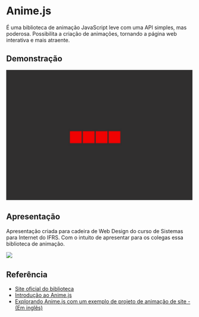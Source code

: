 # Anime.js

É uma biblioteca de animação JavaScript leve com uma API simples, mas poderosa. Possibilita a criação de animações, tornando a página web interativa e mais atraente. 
## Demonstração

<img src="/assets/anime.gif" width="500" height="350">


## Apresentação


Apresentação criada para cadeira de Web Design do curso de Sistemas para Internet do IFRS. Com o intuito de apresentar para os colegas essa biblioteca de animação.

<img src="/assets/slides.gif">


## Referência

 - [Site oficial do biblioteca](https://animejs.com/)
 - [Introdução ao Anime.js](https://acervolima.com/introducao-ao-anime-js/)
 - [Explorando Anime.js com um exemplo de projeto de animação de site - (Em inglês)](https://blog.logrocket.com/exploring-anime-js-example-site-animation-project/)


